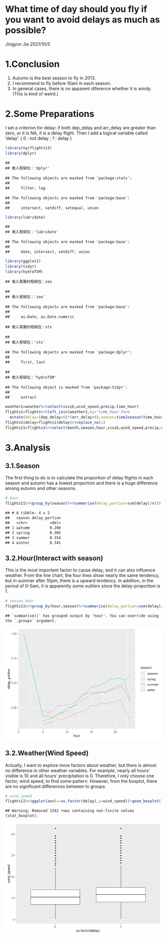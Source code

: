 What time of day should you fly if you want to avoid delays as much as
possible?
================
Jingyun Jia
2021/10/5

# 1.Conclusion

1.  Autumn is the best season to fly in 2013.
2.  I recommend to fly before 10am in each season.
3.  In general cases, there is no apparent diference whether it is
    windy.(This is kind of weird.)

# 2.Some Preparations

I set a criterion for delay: if both dep\_delay and arr\_delay are
greater than zero, or it is NA, it is a delay flight. Then I add a
logical variable called ‘delay’. ( 0 : not delay ; 1 : delay )

``` r
library(nycflights13)
library(dplyr)
```

    ## 
    ## 载入程辑包：'dplyr'

    ## The following objects are masked from 'package:stats':
    ## 
    ##     filter, lag

    ## The following objects are masked from 'package:base':
    ## 
    ##     intersect, setdiff, setequal, union

``` r
library(lubridate)
```

    ## 
    ## 载入程辑包：'lubridate'

    ## The following objects are masked from 'package:base':
    ## 
    ##     date, intersect, setdiff, union

``` r
library(ggplot2)
library(tidyr)
library(hydroTSM)
```

    ## 载入需要的程辑包：zoo

    ## 
    ## 载入程辑包：'zoo'

    ## The following objects are masked from 'package:base':
    ## 
    ##     as.Date, as.Date.numeric

    ## 载入需要的程辑包：xts

    ## 
    ## 载入程辑包：'xts'

    ## The following objects are masked from 'package:dplyr':
    ## 
    ##     first, last

    ## 
    ## 载入程辑包：'hydroTSM'

    ## The following object is masked from 'package:tidyr':
    ## 
    ##     extract

``` r
weather1=weather%>%select(visib,wind_speed,precip,time_hour)
flights1=flights%>%left_join(weather1,by='time_hour')%>%
  mutate(delay=(dep_delay>0)*(arr_delay>0),season=time2season(time_hour,out.fmt="seasons"))
flights1$delay=flights1$delay%>%replace_na(1)
flights11=flights1%>%select(month,season,hour,visib,wind_speed,precip,delay)
```

# 3.Analysis

## 3.1.Season

The first thing to do is to calculate the proportion of delay flights in
each season and autumn has a lowest proportion and there is a huge
difference among autumn and other seasons.

``` r
# hour
flights11%>%group_by(season)%>%summarise(delay_portion=sum(delay)/n()) 
```

    ## # A tibble: 4 x 2
    ##   season delay_portion
    ##   <chr>          <dbl>
    ## 1 autumm         0.208
    ## 2 spring         0.305
    ## 3 summer         0.354
    ## 4 winter         0.341

## 3.2.Hour(Interact with season)

This is the most important factor to cause delay, and it can also
influence weather. From the line chart, the four lines show nearly the
same tendency, but in summer after 10pm, there is a upward tendency. In
addition, in the period of 0-5am, it is apparently some outliers since
the delay-proportion is 1.

``` r
# season,hour
flights11%>%group_by(hour,season)%>%summarise(delay_portion=sum(delay)/n())%>%ggplot()+geom_line(aes(x=hour,y=delay_portion,color=season)) 
```

    ## `summarise()` has grouped output by 'hour'. You can override using the `.groups` argument.

![](week4_files/figure-gfm/unnamed-chunk-3-1.png)<!-- -->

## 3.2.Weather(Wind Speed)

Actually, I want to explore more factors about weather, but there is
almost no difference in other weather variables. For example, nearly all
hours’ visible is 10 and all hours’ precipitation is 0. Therefore, I
only choose one factor, wind speed, to find some pattern. However, from
the boxplot, there are no significant differences between to groups.

``` r
# wind_speed
flights11%>%ggplot(aes(x=as.factor(delay),y=wind_speed))+geom_boxplot()
```

    ## Warning: Removed 1542 rows containing non-finite values (stat_boxplot).

![](week4_files/figure-gfm/unnamed-chunk-4-1.png)<!-- -->
